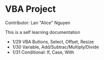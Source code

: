 # VBA Project

Contributor: Lan "Alice" Nguyen

This is a self learning documentation
- 1/29 VBA Buttons, Select, Offset, Resize
- 1/30 Variable, Add/Subtrac/Multiply/Divide
- 1/31 Conditional: If, Case, With
